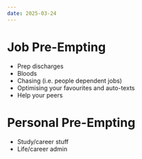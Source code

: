 ```yaml
---
date: 2025-03-24
---
```

# Job Pre-Empting
- Prep discharges
- Bloods
- Chasing (i.e. people dependent jobs)
- Optimising your favourites and auto-texts
- Help your peers
# Personal Pre-Empting
- Study/career stuff
- Life/career admin